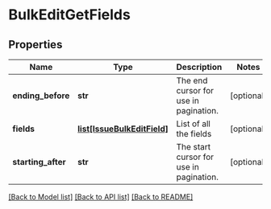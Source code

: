 # BulkEditGetFields

## Properties
Name | Type | Description | Notes
------------ | ------------- | ------------- | -------------
**ending_before** | **str** | The end cursor for use in pagination. | [optional] 
**fields** | [**list[IssueBulkEditField]**](IssueBulkEditField.md) | List of all the fields | [optional] 
**starting_after** | **str** | The start cursor for use in pagination. | [optional] 

[[Back to Model list]](../README.md#documentation-for-models) [[Back to API list]](../README.md#documentation-for-api-endpoints) [[Back to README]](../README.md)

